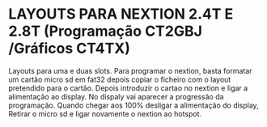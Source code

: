 # LAYOUTS PARA NEXTION 2.4T E 2.8T (Programação CT2GBJ /Gráficos CT4TX)

Layouts para uma e duas slots. Para programar o nextion, basta formatar um cartão micro sd em fat32 depois copiar o ficheiro com o layout pretendido para o cartão. Depois introduzir o cartao no nextion e ligar a alimentação ao display. No dispaly vai aparecer a progressão da programação. Quando chegar aos 100% desligar a alimentação do display, Retirar o micro sd e ligar novamente o nextion ao hotspot.
